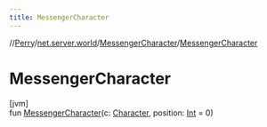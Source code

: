 ```yaml
---
title: MessengerCharacter
---
```

//[Perry](../../../index.html)/[net.server.world](../index.html)/[MessengerCharacter](index.html)/[MessengerCharacter](-messenger-character.html)



# MessengerCharacter



[jvm]\
fun [MessengerCharacter](-messenger-character.html)(c: [Character](../../client/-character/index.html), position: [Int](https://kotlinlang.org/api/latest/jvm/stdlib/kotlin/-int/index.html) = 0)




